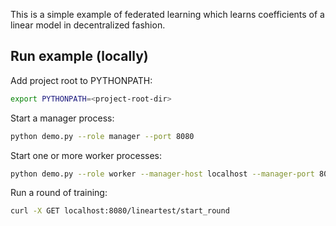 This is a simple example of federated learning which learns coefficients of a linear model
in decentralized fashion.

## Run example (locally)

Add project root to PYTHONPATH:
```bash
export PYTHONPATH=<project-root-dir>
```

Start a manager process:
```bash
python demo.py --role manager --port 8080
```

Start one or more worker processes:
```bash
python demo.py --role worker --manager-host localhost --manager-port 8080 --port 8081
```

Run a round of training:
```bash
curl -X GET localhost:8080/lineartest/start_round
```